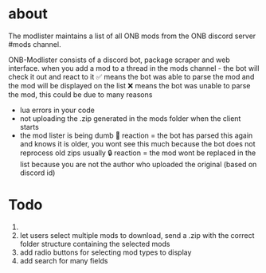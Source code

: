 # about
The modlister maintains a list of all ONB mods from the ONB discord server #mods channel.

ONB-Modlister consists of a discord bot, package scraper and web interface.
when you add a mod to a thread in the mods channel - the bot will check it out and react to it
✅ means the bot was able to parse the mod and the mod will be displayed on the list
❌ means the bot was unable to parse the mod, this could be due to many reasons
- lua errors in your code
- not uploading the .zip generated in the mods folder when the client starts
- the mod lister is being dumb
📁  reaction = the bot has parsed this again and knows it is older, you wont see this much because the bot does not reprocess old zips usually
🔒  reaction = the mod wont be replaced in the list because you are not the author who uploaded the original (based on discord id)

# Todo

1. 
1. let users select multiple mods to download, send a .zip with the correct folder structure containing the selected mods
1. add radio buttons for selecting mod types to display
1. add search for many fields